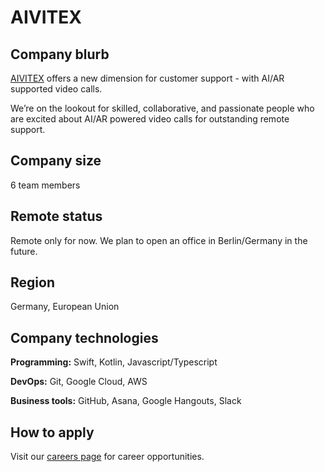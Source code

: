 # AIVITEX

## Company blurb

[AIVITEX][1] offers a new dimension for customer support - with AI/AR supported video calls.

We’re on the lookout for skilled, collaborative, and passionate people who are excited about AI/AR powered video calls for outstanding remote support.

## Company size

6 team members

## Remote status

Remote only for now. We plan to open an office in Berlin/Germany in the future.

## Region

Germany, European Union

## Company technologies

**Programming:** Swift, Kotlin, Javascript/Typescript

**DevOps:** Git, Google Cloud, AWS

**Business tools:** GitHub, Asana, Google Hangouts, Slack

## How to apply

Visit our [careers page][2] for career opportunities.

[1]: https://en.aivitex.de/
[2]: https://en.aivitex.de/hiring
